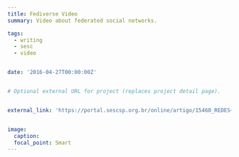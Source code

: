 ```yaml
---
title: Fediverse Video
summary: Video about federated social networks.

tags: 
  - writing
  - sesc
  - video


date: '2016-04-27T00:00:00Z'


# Optional external URL for project (replaces project detail page).


external_link: 'https://portal.sescsp.org.br/online/artigo/15460_REDES+SOCIAIS+ABERTAS+E+DESCENTRALIZADAS'


image:
  caption:
  focal_point: Smart
---
```






